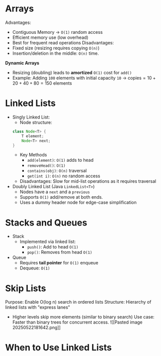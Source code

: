 # Arrays
Advantages:
- Contiguous Memory $\to$ `O(1)` random access
- Efficient memory use (low overhead)
- Best for frequent read operations
Disadvantages:
- Fixed size (resizing requires copying `O(n)`)
- Insertion/deletion in the middle: `O(n)` time.

**Dynamic Arrays**
- Resizing (doubling) leads to **amortized** `O(1)` cost for `add()`
- Example: Adding `100` elements with initial capacity `10` $\to$ $\text{copies} = 10 +20 +40+80 = 150$ elements

# Linked Lists
- Singly Linked List:
	- Node structure:
	```java
	class Node<T> {
		T element;
		Node<T> next;
	}
	```
	- Key Methods
		- `add(element)`: `O(1)` adds to head
		- `removeHead()`: `O(1)`
		- `contains(obj)`: `O(n)` traversal
		- `get(int i)`: `O(n)` no random access
	- Disadvantages: Slow for mid-list operations as it requires traversal
- Doubly Linked List (Java `LinkedList<T>`)
	- Nodes have a `next` and a `previous`
	- Supports `O(1)` add/remove at both ends.
	- Uses a dummy header node for edge-case simplification
# Stacks and Queues
- Stack
	- Implemented via linked list:
		- `push()`: Add to head `O(1)`
		- `pop()`: Removes from head `O(1)` 
- Queue
	- Requires **tail pointer** for `O(1)` enqueue
	- Dequeue: `O(1)` 
# Skip Lists
Purpose: Enable O(log n) search in ordered lists
Structure: Hierarchy of linked lists with "express lanes"
- Higher levels skip more elements (similar to binary search)
Use case: Faster than binary trees for concurrent access.
![[Pasted image 20250522181642.png]]
# When to Use Linked Lists
